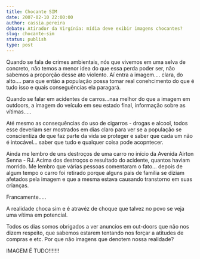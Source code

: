 ```yaml
---
title: Chocante SIM
date: 2007-02-10 22:00:00
author: cassia.pereira
debate: Atirador da Virgínia: mídia deve exibir imagens chocantes?
slug: chocante-sim
status: publish 
type: post
---
```


Quando se fala de crimes ambientais, nós que vivemos em uma selva de concreto, não temos a menor idea do que essa perda poder ser, não sabemos a proporção desse ato violento. Aí entra a imagem.... clara, do alto.... para que então a população possa tomar real conehcimento do que é tudo isso e quais conseguências ela paragará.  

Quando se falar em acidentes de carros...naa melhor do que a imagem em outdoors, a imagem do veículo em seu estado final, informação sobre as vítimas.....  

Até mesmo as consequências do uso de cigarros - drogas e alcool, todos esse deveriam ser mostrados em dias claro para ver se a população se conscientiza de que faz parte da vida se proteger e saber que cada um não é intocável... saber que tudo e qualquer coisa pode acopntecer.  

Ainda me lembro de uns destroços de uma carro no início da Avenida Airton Senna - RJ. Acima dos destroços o resultado do acidente, quantos haviam morrido. Me lembro que várias pessoas comentaram o fato... depois de algum tempo o carro foi retirado porque alguns pais de familia se diziam afetados pela imagem e que a mesma estava causando transtorno em suas crianças.  

Francamente.....   

A realidade choca sim e é atravéz de choque que talvez no povo se veja uma vítima em potencial.  

Todos os dias somos obrigados a ver anuncios em out-doors que não nos dizem respeito, que sabemos estarem tentando nos forçar a atitudes de compras e etc. Por que não imagens que denotem nossa realidade?  

IMAGEM É TUDO!!!!!!!
